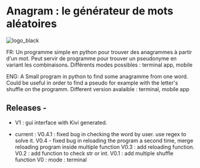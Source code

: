 # Anagram : le générateur de mots aléatoires

![logo_black](https://user-images.githubusercontent.com/87765071/127388530-5cf0ea97-e660-4811-bd79-7a5f18c4a9a0.png)


FR: Un programme simple en python pour trouver des anagrammes à partir d'un mot.
Peut servir de programme pour trouver un pseudonyme en variant les combinaisons.
Différents modes possibles : terminal app, mobile 

ENG: A Small program in python to find some anagramme from one word.
Could be useful in order to find a pseudo for example with the letter's shuffle on the programm.
Different version avalaible : terminal, mobile app

## Releases -


- V1 : gui interface with Kivi generated.

- current : V0.4.1 : fixed bug in checking the word by user. use regex to solve it.
V0.4 - fixed bug in reloading the program a second time, merge reloading program inside multiple function
V0.3 : add reloading function.
V0.2 : add function to check str or int.
V0.1 : add multiple shuffle function
V0 : mode : terminal
